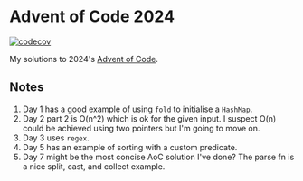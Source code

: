 # Advent of Code 2024
[![codecov](https://codecov.io/github/jim-og/aoc-24-rs/graph/badge.svg?token=UOKQR6JBFE)](https://codecov.io/github/jim-og/aoc-24-rs)

My solutions to 2024's [Advent of Code](https://adventofcode.com/2024).

## Notes
1. Day 1 has a good example of using `fold` to initialise a `HashMap`.
1. Day 2 part 2 is O(n^2) which is ok for the given input. I suspect O(n) could be achieved using two pointers but I'm going to move on.
1. Day 3 uses `regex`.
1. Day 5 has an example of sorting with a custom predicate.
1. Day 7 might be the most concise AoC solution I've done? The parse fn is a nice split, cast, and collect example. 